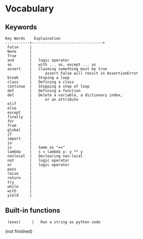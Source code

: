 # Vocabulary
## Keywords

	Key Words    Explaination
	-----------+--------------------------------+
	 False     |
	 None      |
	 True      |
	 and       |   logic operator
	 as        |   with ... as, except ... as
	 assert    |   Claiming something must be true
	           |      assert False will result in AssertionError
	 break     |   Stoping a loop
	 class     |   Defining a class
	 continue  |   Stopping a step of loop
	 def       |   Defining a function
	 del       |   Delete a variable, a dictionary index,
	           |      or an attribute
	 elif      |
	 else      |
	 except    |
	 finally   |
	 for       |
	 from      |
	 global    |
	 if        |
	 import    |
	 in        |
	 is        |   Same as "=="
	 lambda    |   s = lambda y: y ** y
	 nonlocal  |   Declearing non-local
	 not       |   logic operator
	 or        |   logic operator
	 pass      |
	 raise     |
	 return    |
	 try       |
	 while     |
	 with      |
	 yield     |	

## Built-in functions

	 (exec)     |   Run a string as python code

(not finished)
